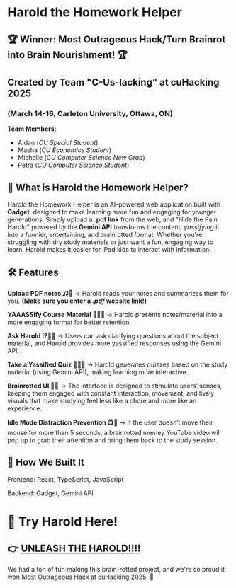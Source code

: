# Harold the Homework Helper

## 🏆 Winner: Most Outrageous Hack/Turn Brainrot into Brain Nourishment! 🏆

## Created by Team "C-Us-lacking" at cuHacking 2025 
### (March 14-16, Carleton University, Ottawa, ON)

**Team Members:**
- Aidan (*CU Special Student*)
- Masha (*CU Economics Student*)
- Michelle (*CU Computer Science New Grad*)
- Petra (*CU Computer Science Student*)

## 🚀 What is Harold the Homework Helper?

Harold the Homework Helper is an AI-powered web application built with **Gadget**, designed to make learning more fun and engaging for younger generations. Simply upload a **.pdf link** from the web, and "Hide the Pain Harold" powered by the **Gemini API** transforms the content, *yassifying* it into a funnier, entertaining, and brainrotted format. Whether you're struggling with dry study materials or just want a fun, engaging way to learn, Harold makes it easier for iPad kids to interact with information!

## 🛠 Features

**Upload PDF notes ♫📝** → Harold reads your notes and summarizes them for you. **(Make sure you enter a *.pdf* website link!)**

**YAAASSify Course Material 💃👑💁** → Harold presents notes/material into a more engaging format for better retention.

**Ask Harold ⁉️👨‍🦳** → Users can ask clarifying questions about the subject material, and Harold provides more yassified responses using the Gemini API.

**Take a Yassified Quiz 🧪🧑‍🏫** → Harold generates quizzes based on the study material (using Gemini API), making learning more interactive.

**Brainrotted UI 🧠🫠** → The interface is designed to stimulate users’ senses, keeping them engaged with constant interaction, movement, and lively visuals that make studying feel less like a chore and more like an experience.

**Idle Mode Distraction Prevention 📺🎥** → If the user doesn’t move their mouse for more than 5 seconds, a brainrotted memey YouTube video will pop up to grab their attention and bring them back to the study session.


## 🔧 How We Built It

Frontend: React, TypeScript, JavaScript

Backend: Gadget, Gemini API


# 🔗 Try Harold Here!

## 👉 [UNLEASH THE HAROLD!!!!](https://harold.gadget.app/)


We had a ton of fun making this brain-rotted project, and we're so proud it won Most Outrageous Hack at cuHacking 2025! 🚀

